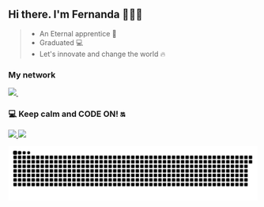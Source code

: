 ## Hi there. I'm Fernanda 👩🏻‍💻 

> *  An Eternal apprentice 🚀
> *  Graduated 💻
> *  Let's innovate and change the world 🔥

### My network 
<div>
   <a href="https://www.linkedin.com/in/fernanda-cardoso-domenicali-83a225158/">
    <img src="https://img.shields.io/badge/linkedin-%230077B5.svg?&style=for-the-badge&logo=linkedin&logoColor=white" />
  </a>&nbsp;&nbsp;
</div>

### 💻 Keep calm and CODE ON! 🔛 
<div>
<a href="https://github.com/nandadomenicali">
<img height="180em" src="https://github-readme-stats.vercel.app/api/top-langs/?username=nandadomenicali&layout=compact&langs_count=7&theme=dracula"/>
<img height="180em" src="https://github-readme-stats.vercel.app/api?username=nandadomenicali&show_icons=true&theme=dracula&include_all_commits=true&count_private=true"/>
</div>

![Snake animation](https://github.com/nandadomenicali/nandadomenicali/blob/output/github-contribution-grid-snake.svg)
